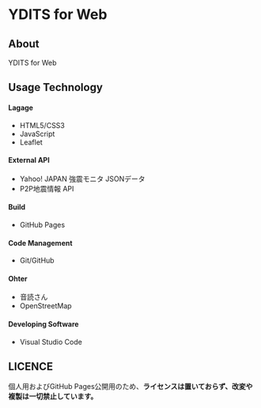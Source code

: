 
# YDITS for Web

## About
YDITS for Web

## Usage Technology

#### Lagage
- HTML5/CSS3
- JavaScript
- Leaflet

#### External API
- Yahoo! JAPAN 強震モニタ JSONデータ
- P2P地震情報 API

#### Build
- GitHub Pages

#### Code Management
- Git/GitHub

#### Ohter
- 音読さん
- OpenStreetMap

#### Developing Software
- Visual Studio Code

## LICENCE
個人用およびGitHub Pages公開用のため、**ライセンスは置いておらず、改変や複製は一切禁止しています。**